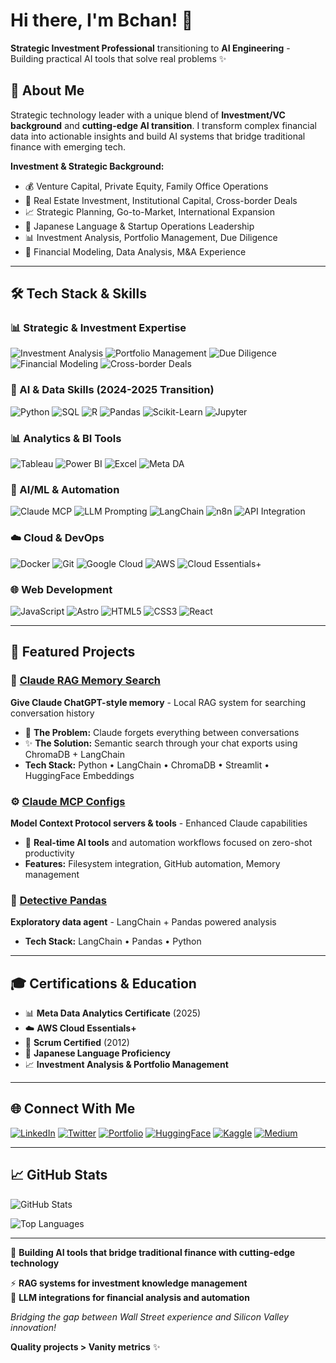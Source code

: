 # Hi there, I'm Bchan! 👋

**Strategic Investment Professional** transitioning to **AI Engineering** - Building practical AI tools that solve real problems ✨

## 🎯 About Me

Strategic technology leader with a unique blend of **Investment/VC background** and **cutting-edge AI transition**. I transform complex financial data into actionable insights and build AI systems that bridge traditional finance with emerging tech.

**Investment & Strategic Background:**
- 💰 Venture Capital, Private Equity, Family Office Operations
- 🏢 Real Estate Investment, Institutional Capital, Cross-border Deals  
- 📈 Strategic Planning, Go-to-Market, International Expansion
- 🎌 Japanese Language & Startup Operations Leadership
- 📊 Investment Analysis, Portfolio Management, Due Diligence
- 💼 Financial Modeling, Data Analysis, M&A Experience

---

## 🛠️ Tech Stack & Skills

### 📊 Strategic & Investment Expertise
![Investment Analysis](https://img.shields.io/badge/Investment%20Analysis-2E8B57?style=for-the-badge&logoColor=white)
![Portfolio Management](https://img.shields.io/badge/Portfolio%20Management-4682B4?style=for-the-badge&logoColor=white)
![Due Diligence](https://img.shields.io/badge/Due%20Diligence-8B4513?style=for-the-badge&logoColor=white)
![Financial Modeling](https://img.shields.io/badge/Financial%20Modeling-DAA520?style=for-the-badge&logoColor=white)
![Cross-border Deals](https://img.shields.io/badge/Cross--border%20Deals-DC143C?style=for-the-badge&logoColor=white)

### 🧪 AI & Data Skills (2024-2025 Transition)
![Python](https://img.shields.io/badge/Python-3776AB?style=for-the-badge&logo=python&logoColor=white)
![SQL](https://img.shields.io/badge/SQL-4479A1?style=for-the-badge&logo=mysql&logoColor=white)
![R](https://img.shields.io/badge/R-276DC3?style=for-the-badge&logo=r&logoColor=white)
![Pandas](https://img.shields.io/badge/Pandas-150458?style=for-the-badge&logo=pandas&logoColor=white)
![Scikit-Learn](https://img.shields.io/badge/scikit--learn-F7931E?style=for-the-badge&logo=scikit-learn&logoColor=white)
![Jupyter](https://img.shields.io/badge/Jupyter-F37626?style=for-the-badge&logo=jupyter&logoColor=white)

### 📊 Analytics & BI Tools
![Tableau](https://img.shields.io/badge/Tableau-E97627?style=for-the-badge&logo=tableau&logoColor=white)
![Power BI](https://img.shields.io/badge/Power%20BI-F2C811?style=for-the-badge&logo=power-bi&logoColor=black)
![Excel](https://img.shields.io/badge/Microsoft%20Excel-217346?style=for-the-badge&logo=microsoft-excel&logoColor=white)
![Meta DA](https://img.shields.io/badge/Meta%20DA%20Certificate-1877F2?style=for-the-badge&logo=meta&logoColor=white)

### 🤖 AI/ML & Automation
![Claude MCP](https://img.shields.io/badge/Claude%20MCP-8A2BE2?style=for-the-badge&logoColor=white)
![LLM Prompting](https://img.shields.io/badge/LLM%20Prompting-FF6B6B?style=for-the-badge&logoColor=white)
![LangChain](https://img.shields.io/badge/LangChain-121212?style=for-the-badge&logo=chainlink&logoColor=white)
![n8n](https://img.shields.io/badge/n8n-EA4B71?style=for-the-badge&logo=n8n&logoColor=white)
![API Integration](https://img.shields.io/badge/API%20Integration-009688?style=for-the-badge&logoColor=white)

### ☁️ Cloud & DevOps
![Docker](https://img.shields.io/badge/Docker-2496ED?style=for-the-badge&logo=docker&logoColor=white)
![Git](https://img.shields.io/badge/Git-F05032?style=for-the-badge&logo=git&logoColor=white)
![Google Cloud](https://img.shields.io/badge/Google%20Cloud-4285F4?style=for-the-badge&logo=google-cloud&logoColor=white)
![AWS](https://img.shields.io/badge/AWS-232F3E?style=for-the-badge&logo=amazon-aws&logoColor=white)
![Cloud Essentials+](https://img.shields.io/badge/Cloud%20Essentials+-FF9900?style=for-the-badge&logoColor=white)

### 🌐 Web Development
![JavaScript](https://img.shields.io/badge/JavaScript-F7DF1E?style=for-the-badge&logo=javascript&logoColor=black)
![Astro](https://img.shields.io/badge/Astro-BC52EE?style=for-the-badge&logo=astro&logoColor=white)
![HTML5](https://img.shields.io/badge/HTML5-E34F26?style=for-the-badge&logo=html5&logoColor=white)
![CSS3](https://img.shields.io/badge/CSS3-1572B6?style=for-the-badge&logo=css3&logoColor=white)
![React](https://img.shields.io/badge/React-20232A?style=for-the-badge&logo=react&logoColor=61DAFB)

---

## 🚀 Featured Projects

### 🤖 [Claude RAG Memory Search](https://github.com/anix-lynch/claude-rag-memory-search)
**Give Claude ChatGPT-style memory** - Local RAG system for searching conversation history
- 🎯 **The Problem:** Claude forgets everything between conversations  
- ✨ **The Solution:** Semantic search through your chat exports using ChromaDB + LangChain
- **Tech Stack:** Python • LangChain • ChromaDB • Streamlit • HuggingFace Embeddings

### ⚙️ [Claude MCP Configs](https://github.com/anix-lynch/claude-mcp-configs)  
**Model Context Protocol servers & tools** - Enhanced Claude capabilities
- 🔄 **Real-time AI tools** and automation workflows focused on zero-shot productivity
- **Features:** Filesystem integration, GitHub automation, Memory management

### 🐼 [Detective Pandas](https://github.com/anix-lynch/detective-pandas)
**Exploratory data agent** - LangChain + Pandas powered analysis
- **Tech Stack:** LangChain • Pandas • Python

---

## 🎓 Certifications & Education

- 📊 **Meta Data Analytics Certificate** (2025)
- ☁️ **AWS Cloud Essentials+** 
- 🔄 **Scrum Certified** (2012)
- 🗾 **Japanese Language Proficiency**
- 📈 **Investment Analysis & Portfolio Management**

---

## 🌐 Connect With Me

[![LinkedIn](https://img.shields.io/badge/LinkedIn-0077B5?style=for-the-badge&logo=linkedin&logoColor=white)](https://www.linkedin.com/in/anixlynch/)
[![Twitter](https://img.shields.io/badge/Twitter-1DA1F2?style=for-the-badge&logo=twitter&logoColor=white)](https://twitter.com/anixlynch)
[![Portfolio](https://img.shields.io/badge/Portfolio-000000?style=for-the-badge&logo=github&logoColor=white)](https://www.gozeroshot.dev)
[![HuggingFace](https://img.shields.io/badge/🤗Hugging%20Face-FFD21E?style=for-the-badge&logoColor=black)](https://huggingface.co/anixlynch)
[![Kaggle](https://img.shields.io/badge/Kaggle-20BEFF?style=for-the-badge&logo=kaggle&logoColor=white)](https://www.kaggle.com/anixlynch)
[![Medium](https://img.shields.io/badge/Medium-12100E?style=for-the-badge&logo=medium&logoColor=white)](https://medium.com/@anixlynch)

---

## 📈 GitHub Stats

![GitHub Stats](https://github-readme-stats.vercel.app/api?username=anix-lynch&show_icons=true&theme=radical&count_private=true)

![Top Languages](https://github-readme-stats.vercel.app/api/top-langs/?username=anix-lynch&layout=compact&theme=radical)

---

🧠 **Building AI tools that bridge traditional finance with cutting-edge technology**

⚡ **RAG systems for investment knowledge management**  
🤖 **LLM integrations for financial analysis and automation**

*Bridging the gap between Wall Street experience and Silicon Valley innovation!*

**Quality projects > Vanity metrics** ✨
